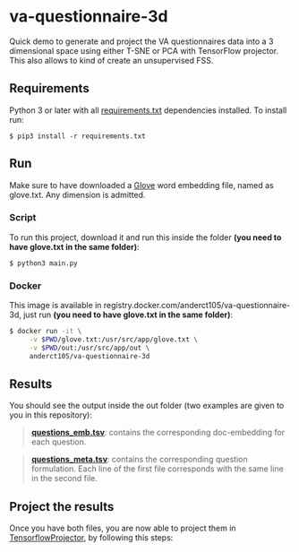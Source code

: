 # va-questionnaire-3d
Quick demo to generate and project the VA questionnaires data into a 3 dimensional space using either T-SNE or PCA with TensorFlow projector. This also allows to kind of create an unsupervised FSS.

## Requirements

Python 3 or later with all [requirements.txt](https://github.com/anderct105/va-questionnaire-3d/blob/master/requirements.txt) dependencies installed. To install run:
```
$ pip3 install -r requirements.txt
```

## Run
Make sure to have downloaded a [Glove](https://nlp.stanford.edu/projects/glove/) word embedding file, named as glove.txt.  Any dimension is admitted. 
### Script
To run this project, download it and run this inside the folder **(you need to have glove.txt in the same folder)**: 

```$ python3 main.py```
### Docker
This image is available in registry.docker.com/anderct105/va-questionnaire-3d, just run **(you need to have glove.txt in the same folder)**:
```bash
$ docker run -it \
     -v $PWD/glove.txt:/usr/src/app/glove.txt \
     -v $PWD/out:/usr/src/app/out \
     anderct105/va-questionnaire-3d
```
## Results
You should see the output inside the out folder (two examples are given to you in this repository):
> **[questions_emb.tsv](https://github.com/anderct105/va-questionnaire-3d/blob/master/out/questions_emb.tsv)**: contains the corresponding doc-embedding for each question.

> **[questions_meta.tsv](https://github.com/anderct105/va-questionnaire-3d/blob/develop/out/questions_meta.tsv)**: contains the corresponding question formulation.
Each line of the first file corresponds with the same line in the second file.

## Project the results
Once you have both files, you are now able to project them in [TensorflowProjector](https://projector.tensorflow.org/), by following this steps:
